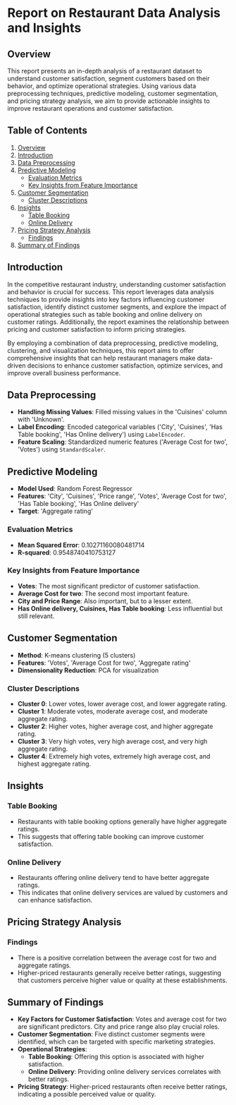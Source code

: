 # Report on Restaurant Data Analysis and Insights

## Overview
This report presents an in-depth analysis of a restaurant dataset to understand customer satisfaction, segment customers based on their behavior, and optimize operational strategies. Using various data preprocessing techniques, predictive modeling, customer segmentation, and pricing strategy analysis, we aim to provide actionable insights to improve restaurant operations and customer satisfaction.

## Table of Contents
1. [Overview](#overview)
2. [Introduction](#introduction)
3. [Data Preprocessing](#data-preprocessing)
4. [Predictive Modeling](#predictive-modeling)
   - [Evaluation Metrics](#evaluation-metrics)
   - [Key Insights from Feature Importance](#key-insights-from-feature-importance)
5. [Customer Segmentation](#customer-segmentation)
   - [Cluster Descriptions](#cluster-descriptions)
6. [Insights](#insights)
   - [Table Booking](#table-booking)
   - [Online Delivery](#online-delivery)
7. [Pricing Strategy Analysis](#pricing-strategy-analysis)
   - [Findings](#findings)
8. [Summary of Findings](#summary-of-findings)

## Introduction
In the competitive restaurant industry, understanding customer satisfaction and behavior is crucial for success. This report leverages data analysis techniques to provide insights into key factors influencing customer satisfaction, identify distinct customer segments, and explore the impact of operational strategies such as table booking and online delivery on customer ratings. Additionally, the report examines the relationship between pricing and customer satisfaction to inform pricing strategies.

By employing a combination of data preprocessing, predictive modeling, clustering, and visualization techniques, this report aims to offer comprehensive insights that can help restaurant managers make data-driven decisions to enhance customer satisfaction, optimize services, and improve overall business performance.

## Data Preprocessing
- **Handling Missing Values**: Filled missing values in the 'Cuisines' column with 'Unknown'.
- **Label Encoding**: Encoded categorical variables ('City', 'Cuisines', 'Has Table booking', 'Has Online delivery') using `LabelEncoder`.
- **Feature Scaling**: Standardized numeric features ('Average Cost for two', 'Votes') using `StandardScaler`.

## Predictive Modeling
- **Model Used**: Random Forest Regressor
- **Features**: 'City', 'Cuisines', 'Price range', 'Votes', 'Average Cost for two', 'Has Table booking', 'Has Online delivery'
- **Target**: 'Aggregate rating'

### Evaluation Metrics
- **Mean Squared Error**: 0.10271160080481714
- **R-squared**: 0.9548740410753127

### Key Insights from Feature Importance
- **Votes**: The most significant predictor of customer satisfaction.
- **Average Cost for two**: The second most important feature.
- **City and Price Range**: Also important, but to a lesser extent.
- **Has Online delivery, Cuisines, Has Table booking**: Less influential but still relevant.

## Customer Segmentation
- **Method**: K-means clustering (5 clusters)
- **Features**: 'Votes', 'Average Cost for two', 'Aggregate rating'
- **Dimensionality Reduction**: PCA for visualization

### Cluster Descriptions
- **Cluster 0**: Lower votes, lower average cost, and lower aggregate rating.
- **Cluster 1**: Moderate votes, moderate average cost, and moderate aggregate rating.
- **Cluster 2**: Higher votes, higher average cost, and higher aggregate rating.
- **Cluster 3**: Very high votes, very high average cost, and very high aggregate rating.
- **Cluster 4**: Extremely high votes, extremely high average cost, and highest aggregate rating.

## Insights

### Table Booking
- Restaurants with table booking options generally have higher aggregate ratings.
- This suggests that offering table booking can improve customer satisfaction.

### Online Delivery
- Restaurants offering online delivery tend to have better aggregate ratings.
- This indicates that online delivery services are valued by customers and can enhance satisfaction.

## Pricing Strategy Analysis

### Findings
- There is a positive correlation between the average cost for two and aggregate ratings.
- Higher-priced restaurants generally receive better ratings, suggesting that customers perceive higher value or quality at these establishments.

## Summary of Findings
- **Key Factors for Customer Satisfaction**: Votes and average cost for two are significant predictors. City and price range also play crucial roles.
- **Customer Segmentation**: Five distinct customer segments were identified, which can be targeted with specific marketing strategies.
- **Operational Strategies**:
  - **Table Booking**: Offering this option is associated with higher satisfaction.
  - **Online Delivery**: Providing online delivery services correlates with better ratings.
- **Pricing Strategy**: Higher-priced restaurants often receive better ratings, indicating a possible perceived value or quality.
